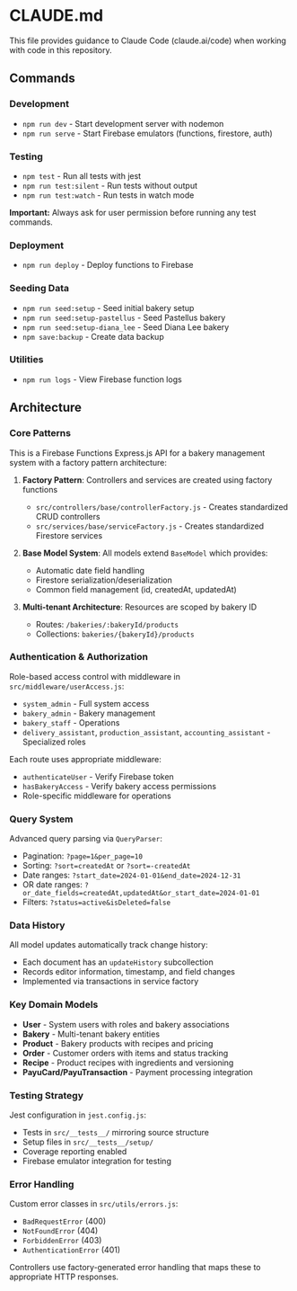 # CLAUDE.md

This file provides guidance to Claude Code (claude.ai/code) when working with code in this repository.

## Commands

### Development
- `npm run dev` - Start development server with nodemon
- `npm run serve` - Start Firebase emulators (functions, firestore, auth)

### Testing
- `npm test` - Run all tests with jest
- `npm run test:silent` - Run tests without output
- `npm run test:watch` - Run tests in watch mode

**Important:** Always ask for user permission before running any test commands.

### Deployment
- `npm run deploy` - Deploy functions to Firebase

### Seeding Data
- `npm run seed:setup` - Seed initial bakery setup
- `npm run seed:setup-pastellus` - Seed Pastellus bakery
- `npm run seed:setup-diana_lee` - Seed Diana Lee bakery
- `npm save:backup` - Create data backup

### Utilities
- `npm run logs` - View Firebase function logs

## Architecture

### Core Patterns

This is a Firebase Functions Express.js API for a bakery management system with a factory pattern architecture:

1. **Factory Pattern**: Controllers and services are created using factory functions
   - `src/controllers/base/controllerFactory.js` - Creates standardized CRUD controllers
   - `src/services/base/serviceFactory.js` - Creates standardized Firestore services

2. **Base Model System**: All models extend `BaseModel` which provides:
   - Automatic date field handling
   - Firestore serialization/deserialization
   - Common field management (id, createdAt, updatedAt)

3. **Multi-tenant Architecture**: Resources are scoped by bakery ID
   - Routes: `/bakeries/:bakeryId/products`
   - Collections: `bakeries/{bakeryId}/products`

### Authentication & Authorization

Role-based access control with middleware in `src/middleware/userAccess.js`:
- `system_admin` - Full system access
- `bakery_admin` - Bakery management
- `bakery_staff` - Operations
- `delivery_assistant`, `production_assistant`, `accounting_assistant` - Specialized roles

Each route uses appropriate middleware:
- `authenticateUser` - Verify Firebase token
- `hasBakeryAccess` - Verify bakery access permissions
- Role-specific middleware for operations

### Query System

Advanced query parsing via `QueryParser`:
- Pagination: `?page=1&per_page=10`
- Sorting: `?sort=createdAt` or `?sort=-createdAt`
- Date ranges: `?start_date=2024-01-01&end_date=2024-12-31`
- OR date ranges: `?or_date_fields=createdAt,updatedAt&or_start_date=2024-01-01`
- Filters: `?status=active&isDeleted=false`

### Data History

All model updates automatically track change history:
- Each document has an `updateHistory` subcollection
- Records editor information, timestamp, and field changes
- Implemented via transactions in service factory

### Key Domain Models

- **User** - System users with roles and bakery associations
- **Bakery** - Multi-tenant bakery entities
- **Product** - Bakery products with recipes and pricing
- **Order** - Customer orders with items and status tracking
- **Recipe** - Product recipes with ingredients and versioning
- **PayuCard/PayuTransaction** - Payment processing integration

### Testing Strategy

Jest configuration in `jest.config.js`:
- Tests in `src/__tests__/` mirroring source structure
- Setup files in `src/__tests__/setup/`
- Coverage reporting enabled
- Firebase emulator integration for testing

### Error Handling

Custom error classes in `src/utils/errors.js`:
- `BadRequestError` (400)
- `NotFoundError` (404) 
- `ForbiddenError` (403)
- `AuthenticationError` (401)

Controllers use factory-generated error handling that maps these to appropriate HTTP responses.